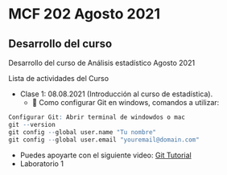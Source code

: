 # MCF 202 Agosto 2021
## Desarrollo del curso


Desarrollo del curso de Análisis estadístico Agosto 2021

Lista de actividades del Curso 

+ Clase 1: 08.08.2021 (Introducción al curso de estadística).
  + :dart: Como configurar Git en windows, comandos a utilizar:
  

```r 
Configurar Git: Abrir terminal de windowdos o mac
git --version
git config --global user.name "Tu nombre"
git config --global user.email "youremail@domain.com"
``` 

  + Puedes apoyarte con el siguiente video: [Git Tutorial](https://youtu.be/HVsySz-h9r4?t=238)
  + Laboratorio 1
  
  
